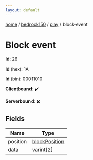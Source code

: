 ```yaml
---
layout: default
---
```


[home](/)  /  [bedrock150](/protocol/bedrock150)  /  [play](/protocol/bedrock150/play)  /  block-event

# Block event

**Id**: 26

**Id** (hex): 1A

**Id** (bin): 00011010

**Clientbound**: ✔️

**Serverbound**: ✖️

## Fields

Name | Type
---|---
position | [blockPosition](/protocol/bedrock150/types/block-position)
data | varint[2]

